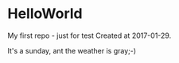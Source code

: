 # HelloWorld
My first repo - just for test
Created at 2017-01-29.

It's a sunday, ant the weather is gray;-)
